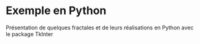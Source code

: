 # Exemple en Python

Présentation de quelques fractales et de leurs réalisations en Python avec le package TkInter